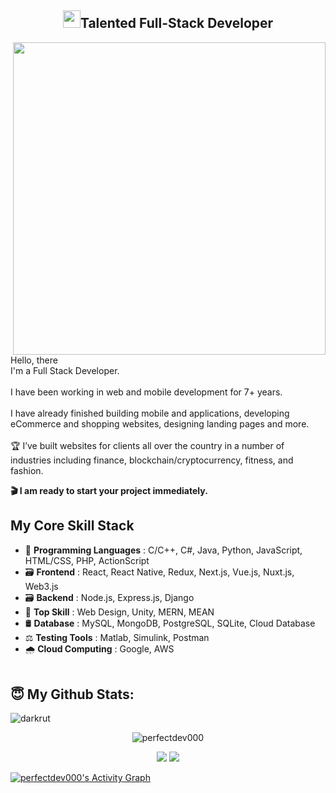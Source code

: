 <h2 align="center"><img src="https://media.giphy.com/media/hvRJCLFzcasrR4ia7z/giphy.gif" width="28">Talented Full-Stack Developer</h2>
<p>
  <p>
    <img align="right" width="500" src="https://mir-s3-cdn-cf.behance.net/project_modules/disp/b41e1e27075137.5635f8edb514a.gif" />
  </p>
  <p>
  Hello, there<br>
  I'm a Full Stack Developer.<br><br>
  I have been working in web and mobile development for 7+ years.<br><br>
  I have already finished building mobile and applications, developing eCommerce and shopping websites, designing landing pages and more.<br><br>
  🏆 I’ve built websites for clients all over the country in a number of industries including finance, blockchain/cryptocurrency, fitness, and fashion.</p>
</p>
<!--<p align="center">
  <a href="https://github.com/perfectdev000"><img src="https://readme-typing-svg.herokuapp.com/?lines=Creative,%20Passionate%20and%20Efficient%20Full-Stack%20Software%20engineer;10+%2B%20years%20of%20hands-on%20experience;&center=true&width=800&height=45"></a>
</p>-->

<b> 🎬 I am ready to start your project immediately.</b>
## My Core Skill Stack
- 💽 <b>Programming Languages</b> : C/C++, C#, Java, Python, JavaScript, HTML/CSS, PHP, ActionScript
- 🗃 <b>Frontend</b> : React, React Native, Redux, Next.js, Vue.js, Nuxt.js, Web3.js
- 🗃 <b>Backend</b> : Node.js, Express.js, Django
- 🥇 <b>Top Skill</b> : Web Design, Unity, MERN, MEAN
- 🛢 <b>Database</b> : MySQL, MongoDB, PostgreSQL, SQLite, Cloud Database
- ⚖ <b>Testing Tools</b> : Matlab, Simulink, Postman
- 🌧 <b>Cloud Computing</b> : Google, AWS
<br><br>
## <b>😇 My Github Stats</b>:
<p align="left"><img src="https://komarev.com/ghpvc/?username=perfectdev000&label=Profile%20views&color=0e75b6&style=flat" alt="darkrut" /> </p>
<p align="center" style="margin-bottom: 10px;"><img src="https://github-profile-trophy.vercel.app/?username=perfectdev000&column=7&theme=onedark" alt="perfectdev000" /></p>
<p align="center">
  <img src = "https://github-readme-stats.vercel.app/api?username=perfectdev000&show_icons=true&include_all_commits=true&count_private=true&theme=tokyonight"> 
  <img src = "https://github-readme-stats.vercel.app/api/top-langs/?username=perfectdev000&langs_count=8&layout=compact&theme=tokyonight&include_all_commits=true">
</p>
<a href="https://github.com/perfectdev000/perfectdev000">
  <img alt="perfectdev000's Activity Graph" src="https://activity-graph.herokuapp.com/graph?username=perfectdev000&bg_color=22222E&color=DDDD66&line=00FFFF&point=0000FF"/>
</a>
  
</p>
</details>
<!--
<div align="center">
<h2> Connect with me <img src='https://raw.githubusercontent.com/ShahriarShafin/ShahriarShafin/main/Assets/handshake.gif' width="100px"></h2>
<p>
Email: darkrut22@gmail.com<br/>
</p>
</div>
-->
